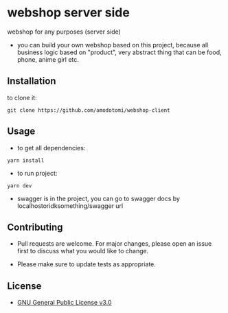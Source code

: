 # webshop server side

webshop for any purposes (server side)
- you can build your own webshop based on this project, because all business logic based on "product", very abstract thing that can be food, phone, anime girl etc.

## Installation
to clone it:
```
git clone https://github.com/amodotomi/webshop-client
```

## Usage
- to get all dependencies:
```
yarn install
```
- to run project:
```
yarn dev
```
- swagger is in the project, you can go to swagger docs by localhostoridksomething/swagger url

## Contributing

- Pull requests are welcome. For major changes, please open an issue first
to discuss what you would like to change.

- Please make sure to update tests as appropriate.

## License

- [GNU General Public License v3.0](https://choosealicense.com/licenses/gpl-3.0/)
